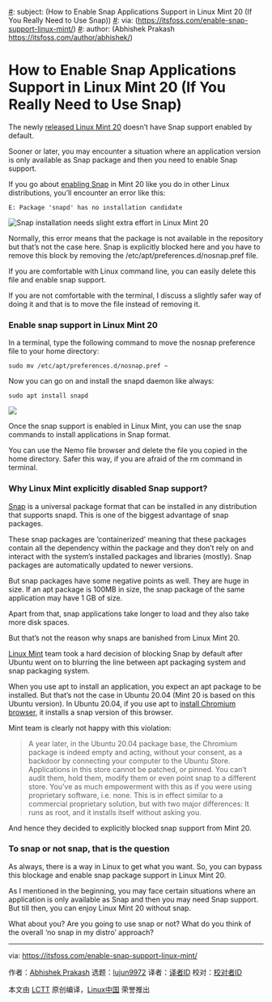 [#]: collector: (lujun9972)
[#]: translator: ( )
[#]: reviewer: ( )
[#]: publisher: ( )
[#]: url: ( )
[#]: subject: (How to Enable Snap Applications Support in Linux Mint 20 (If You Really Need to Use Snap))
[#]: via: (https://itsfoss.com/enable-snap-support-linux-mint/)
[#]: author: (Abhishek Prakash https://itsfoss.com/author/abhishek/)

How to Enable Snap Applications Support in Linux Mint 20 (If You Really Need to Use Snap)
======

The newly [released Linux Mint 20][1] doesn’t have Snap support enabled by default.

Sooner or later, you may encounter a situation where an application version is only available as Snap package and then you need to enable Snap support.

If you go about [enabling Snap][2] in Mint 20 like you do in other Linux distributions, you’ll encounter an error like this:

```
E: Package 'snapd' has no installation candidate
```

![Snap installation needs slight extra effort in Linux Mint 20][3]

Normally, this error means that the package is not available in the repository but that’s not the case here. Snap is explicitly blocked here and you have to remove this block by removing the /etc/apt/preferences.d/nosnap.pref file.

If you are comfortable with Linux command line, you can easily delete this file and enable snap support.

If you are not comfortable with the terminal, I discuss a slightly safer way of doing it and that is to move the file instead of removing it.

### Enable snap support in Linux Mint 20

In a terminal, type the following command to move the nosnap preference file to your home directory:

```
sudo mv /etc/apt/preferences.d/nosnap.pref ~
```

Now you can go on and install the snapd daemon like always:

```
sudo apt install snapd
```

![][4]

Once the snap support is enabled in Linux Mint, you can use the snap commands to install applications in Snap format.

You can use the Nemo file browser and delete the file you copied in the home directory. Safer this way, if you are afraid of the rm command in terminal.

### Why Linux Mint explicitly disabled Snap support?

[Snap][5] is a universal package format that can be installed in any distribution that supports snapd. This is one of the biggest advantage of snap packages.

These snap packages are ‘containerized’ meaning that these packages contain all the dependency within the package and they don’t rely on and interact with the system’s installed packages and libraries (mostly). Snap packages are automatically updated to newer versions.

But snap packages have some negative points as well. They are huge in size. If an apt package is 100MB in size, the snap package of the same application may have 1 GB of size.

Apart from that, snap applications take longer to load and they also take more disk spaces.

But that’s not the reason why snaps are banished from Linux Mint 20.

[Linux Mint][6] team took a hard decision of blocking Snap by default after Ubuntu went on to blurring the line between apt packaging system and snap packaging system.

When you use apt to install an application, you expect an apt package to be installed. But that’s not the case in Ubuntu 20.04 (Mint 20 is based on this Ubuntu version). In Ubuntu 20.04, if you use apt to [install Chromium browser][7], it installs a snap version of this browser.

Mint team is clearly not happy with this violation:

> A year later, in the Ubuntu 20.04 package base, the Chromium package is indeed empty and acting, without your consent, as a backdoor by connecting your computer to the Ubuntu Store. Applications in this store cannot be patched, or pinned. You can’t audit them, hold them, modify them or even point snap to a different store. You’ve as much empowerment with this as if you were using proprietary software, i.e. none. This is in effect similar to a commercial proprietary solution, but with two major differences: It runs as root, and it installs itself without asking you.

And hence they decided to explicitly blocked snap support from Mint 20.

### To snap or not snap, that is the question

As always, there is a way in Linux to get what you want. So, you can bypass this blockage and enable snap package support in Linux Mint 20.

As I mentioned in the beginning, you may face certain situations where an application is only available as Snap and then you may need Snap support. But till then, you can enjoy Linux Mint 20 without snap.

What about you? Are you going to use snap or not? What do you think of the overall ‘no snap in my distro’ approach?

--------------------------------------------------------------------------------

via: https://itsfoss.com/enable-snap-support-linux-mint/

作者：[Abhishek Prakash][a]
选题：[lujun9972][b]
译者：[译者ID](https://github.com/译者ID)
校对：[校对者ID](https://github.com/校对者ID)

本文由 [LCTT](https://github.com/LCTT/TranslateProject) 原创编译，[Linux中国](https://linux.cn/) 荣誉推出

[a]: https://itsfoss.com/author/abhishek/
[b]: https://github.com/lujun9972
[1]: https://itsfoss.com/linux-mint-20-download/
[2]: https://itsfoss.com/install-snap-linux/
[3]: https://i2.wp.com/itsfoss.com/wp-content/uploads/2020/07/snap-support-linux-mint-20.png?ssl=1
[4]: https://i1.wp.com/itsfoss.com/wp-content/uploads/2020/07/enable-snap-support-linux-mint-20.png?ssl=1
[5]: https://snapcraft.io/
[6]: https://www.linuxmint.com/
[7]: https://itsfoss.com/install-chromium-ubuntu/

